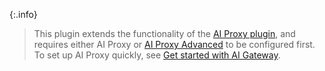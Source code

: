 {:.info}
> This plugin extends the functionality of the [AI Proxy plugin](/plugins/ai-proxy/), and requires either AI Proxy or [AI Proxy Advanced](/plugins/ai-proxy-advanced/) to be configured first. To set up AI Proxy quickly, see [Get started with AI Gateway](/ai-gateway/get-started/).
